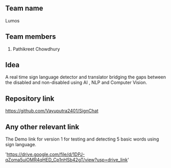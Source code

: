 ## Team name
Lumos

## Team members
1. Pathikreet Chowdhury

## Idea
A real time sign language detector and translator bridging the gaps between the disabled and non-disabled using AI , NLP and Computer Vision.

## Repository link
https://github.com/Vayuputra2401/SignChat

## Any other relevant link
The Demo link for version 1 for testing and detecting 5 basic words using sign language. 

'https://drive.google.com/file/d/1DPJ-qZoma5uiOMR4qHED_Cp1nHSb42gT/view?usp=drive_link'